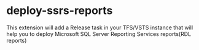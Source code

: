 # deploy-ssrs-reports
This extension will add a Release task in your TFS/VSTS instance that will help you to deploy Microsoft SQL Server Reporting Services reports(RDL reports)
